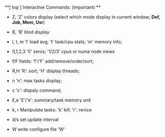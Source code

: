 **[ top ] Interactive Commands: (important) **

- Z,        'Z' colors display (select which mode display in current window;  **Def,  Job, Mem, Usr**)
- B,        'B' blod display

- l, t, m    'l' load avg;  't' task/cpu stats; 'm' memory info;

- 0,1,2,3 '0' zeros; '1/2/3' cpus or numa node views

- f/F        fields: 'f'/'F' add/remove/order/sort;

- R,H        'R': sort; 'H' display threads;

- n          'n': max tasks display; 

- c          'c': dispaly command;

- E,e          'E'/'e': summary/task memory unit

- k, r       Manipulate tasks: 'k' kill; 'r': renice

- d/s        set update interval

- W          write configure file 'W'
